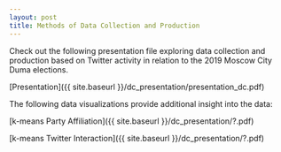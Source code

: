 ```yaml
---
layout: post
title: Methods of Data Collection and Production
---
```

Check out the following presentation file exploring data collection and production based on Twitter activity in relation to the 2019 Moscow City Duma elections.

[Presentation]({{ site.baseurl }}/dc_presentation/presentation_dc.pdf)

The following data visualizations provide additional insight into the data:

[k-means Party Affiliation]({{ site.baseurl }}/dc_presentation/?.pdf)

[k-means Twitter Interaction]({{ site.baseurl }}/dc_presentation/?.pdf)
